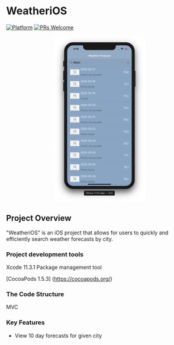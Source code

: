 # WeatheriOS

[![Platform](https://img.shields.io/cocoapods/p/LFAlertController.svg?style=flat)](http://cocoapods.org/pods/LFAlertController)
[![PRs Welcome](https://img.shields.io/badge/PRs-welcome-brightgreen.svg?style=flat-square)](http://makeapullrequest.com)


<p align="center">
    <img src="screenshot.png" alt="GIF walk-through" width="250">  
</p>

## Project Overview

"WeatheriOS" is an iOS project that allows for users to quickly and efficiently search weather forecasts by city. 

### Project development tools

Xcode 11.3.1
Package management tool

[CocoaPods 1.5.3] (https://cocoapods.org/)

### The Code Structure

MVC

### Key Features

- View 10 day forecasts for given city
